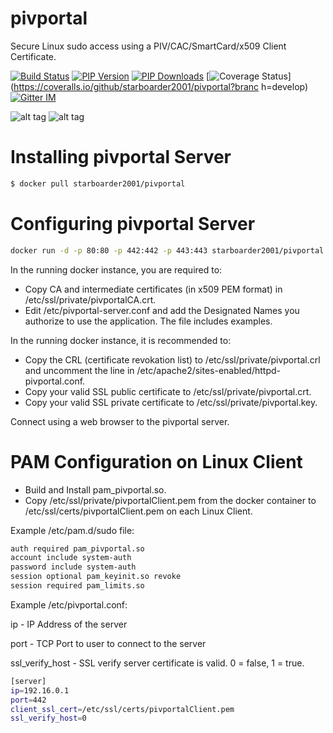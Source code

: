 pivportal
===========

Secure Linux sudo access using a PIV/CAC/SmartCard/x509 Client Certificate.

[![Build Status](https://secure.travis-ci.org/starboarder2001/pivportal.png?branch=master "ansible-docs latest build")](http://travis-ci.org/starboarder2001/pivportal)
[![PIP Version](https://img.shields.io/pypi/v/pivportal.svg "ansible-docs PyPI version")](https://pypi.python.org/pypi/pivportal)
[![PIP Downloads](https://img.shields.io/pypi/dm/pivportal.svg "ansible-docs PyPI downloads")](https://pypi.python.org/pypi/pivportal)
[![Coverage Status](https://coveralls.io/repos/starboarder2001/pivportal/badge.svg?branch=develop&service=github)](https://coveralls.io/github/starboarder2001/pivportal?branc    h=develop)
[![Gitter IM](https://badges.gitter.im/Join%20Chat.svg)](https://gitter.im/starboarder2001/pivportal)

![alt tag](https://raw.githubusercontent.com/starboarder2001/pivportal/images/pivportal_web.png)
![alt tag](https://raw.githubusercontent.com/starboarder2001/pivportal/images/pivportal_client.png)

Installing pivportal Server
======

```bash
$ docker pull starboarder2001/pivportal
```

Configuring pivportal Server
======

```bash
docker run -d -p 80:80 -p 442:442 -p 443:443 starboarder2001/pivportal
```

In the running docker instance, you are required to:

- Copy CA and intermediate certificates (in x509 PEM format) in /etc/ssl/private/pivportalCA.crt.
- Edit /etc/pivportal-server.conf and add the Designated Names you authorize to use the application. The file includes examples.

In the running docker instance, it is recommended to:

- Copy the CRL (certificate revokation list) to /etc/ssl/private/pivportal.crl and uncomment the line in /etc/apache2/sites-enabled/httpd-pivportal.conf.
- Copy your valid SSL public certificate to /etc/ssl/private/pivportal.crt.
- Copy your valid SSL private certificate to /etc/ssl/private/pivportal.key.

Connect using a web browser to the pivportal server.

PAM Configuration on Linux Client
======

- Build and Install pam_pivportal.so.
- Copy /etc/ssl/private/pivportalClient.pem from the docker container to /etc/ssl/certs/pivportalClient.pem on each Linux Client.

Example /etc/pam.d/sudo file:

```bash
auth required pam_pivportal.so
account include system-auth
password include system-auth
session optional pam_keyinit.so revoke
session required pam_limits.so
```

Example /etc/pivportal.conf:

ip - IP Address of the server

port - TCP Port to user to connect to the server

ssl_verify_host - SSL verify server certificate is valid. 0 = false, 1 = true.

```bash
[server]
ip=192.16.0.1
port=442
client_ssl_cert=/etc/ssl/certs/pivportalClient.pem
ssl_verify_host=0
```
